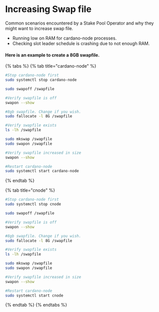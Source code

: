 # Increasing Swap file

Common scenarios encountered by a Stake Pool Operator and why they might want to increase swap file.

* Running low on RAM for cardano-node processes.
* Checking slot leader schedule is crashing due to not enough RAM.

#### Here is an example to create a 8GB swapfile.

{% tabs %}
{% tab title="cardano-node" %}
```bash
#Stop cardano-node first
sudo systemctl stop cardano-node

sudo swapoff /swapfile

#Verify swapfile is off
swapon --show 

#8gb swapfile. Change if you wish.
sudo fallocate -l 8G /swapfile

#Verify swapfile exists
ls -lh /swapfile

sudo mkswap /swapfile
sudo swapon /swapfile

#Verify swapfile increased in size
swapon --show

#Restart cardano-node
sudo systemctl start cardano-node
```
{% endtab %}

{% tab title="cnode" %}
```bash
#Stop cardano-node first
sudo systemctl stop cnode

sudo swapoff /swapfile

#Verify swapfile is off
swapon --show 

#8gb swapfile. Change if you wish.
sudo fallocate -l 8G /swapfile

#Verify swapfile exists
ls -lh /swapfile

sudo mkswap /swapfile
sudo swapon /swapfile

#Verify swapfile increased in size
swapon --show

#Restart cardano-node
sudo systemctl start cnode
```
{% endtab %}
{% endtabs %}

